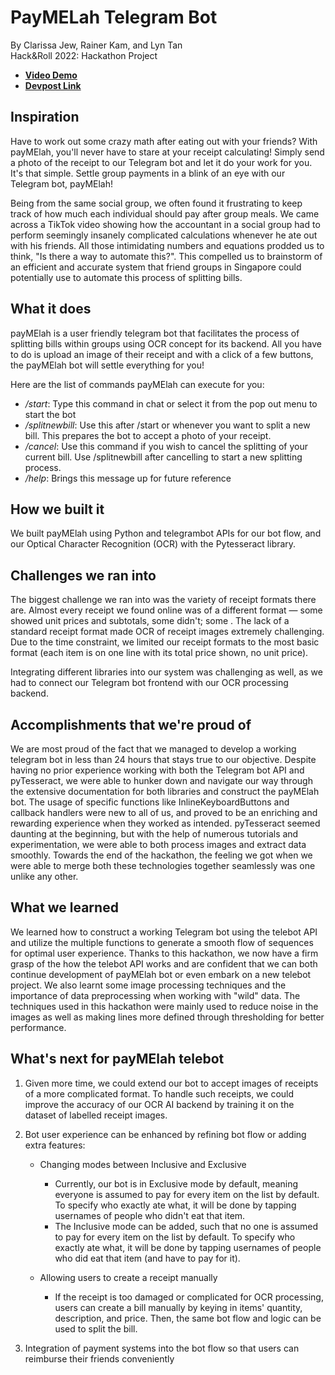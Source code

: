 PayMELah Telegram Bot
=====================
By Clarissa Jew, Rainer Kam, and Lyn Tan  
Hack&Roll 2022: Hackathon Project

* **[Video Demo](https://youtu.be/WijowPbr0JI)**
* **[Devpost Link](https://devpost.com/software/paymelah-telebot)**

## Inspiration
Have to work out some crazy math after eating out with your friends? With payMElah, you'll never have to stare at your receipt calculating! Simply send a photo of the receipt to our Telegram bot and let it do your work for you. It's that simple. Settle group payments in a blink of an eye with our Telegram bot, payMElah! 

Being from the same social group, we often found it frustrating to keep track of how much each individual should pay after group meals. We came across a TikTok video showing how the accountant in a social group had to perform seemingly insanely complicated calculations whenever he ate out with his friends. All those intimidating numbers and equations prodded us to think, "Is there a way to automate this?". This compelled us to brainstorm of an efficient and accurate system that friend groups in Singapore could potentially use to automate this process of splitting bills. 

## What it does
payMElah is  a user friendly telegram bot that facilitates the process of splitting bills within groups using OCR concept for its backend. All you have to do is upload an image of their receipt and with a click of a few buttons, the payMElah bot will settle everything for you! 

Here are the list of commands payMElah can execute for you:
- */start*: Type this command in chat or select it from the pop out menu to start the bot
- */splitnewbill*: Use this after /start or whenever you want to split a new bill. This prepares the bot to accept a photo of your receipt.
- */cancel*: Use this command if you wish to cancel the splitting of your current bill. Use /splitnewbill after cancelling to start a new splitting process.
- */help*: Brings this message up for future reference

## How we built it
We built payMElah using Python and telegrambot APIs for our bot flow, and our Optical Character Recognition (OCR) with the Pytesseract library.  

## Challenges we ran into
The biggest challenge we ran into was the variety of receipt formats there are. Almost every receipt we found online was of a different format — some showed unit prices and subtotals, some didn't; some . The lack of a standard receipt format made OCR of receipt images extremely challenging. Due to the time constraint, we limited our receipt formats to the most basic format (each item is on one line with its total price shown, no unit price).

Integrating different libraries into our system was challenging as well, as we had to connect our Telegram bot frontend with our OCR processing backend. 

## Accomplishments that we're proud of
We are most proud of the fact that we managed to develop a working telegram bot in less than 24 hours that stays true to our objective. Despite having no prior experience working with both the Telegram bot API and pyTesseract, we were able to hunker down and navigate our way through the extensive documentation for both libraries and construct the payMElah bot. The usage of specific functions like InlineKeyboardButtons and callback handlers were new to all of us, and proved to be an enriching and rewarding experience when they worked as intended. pyTesseract seemed daunting at the beginning, but with the help of numerous tutorials and experimentation, we were able to both process images and extract data smoothly. Towards the end of the hackathon, the feeling we got when we were able to merge both these technologies together seamlessly was one unlike any other.

## What we learned
We learned how to construct a working Telegram bot using the telebot API and utilize the multiple functions to generate a smooth flow of sequences for optimal user experience. Thanks to this hackathon, we now have a firm grasp of the how the telebot API works and are confident that we can both continue development of payMElah bot or even embark on a new telebot project. We also learnt some image processing techniques and the importance of data preprocessing when working with "wild" data. The techniques used in this hackathon were mainly used to reduce noise in the images as well as making lines more defined through thresholding for better performance.

## What's next for payMElah telebot
1. Given more time, we could extend our bot to accept images of receipts of a more complicated format. To handle such receipts, we could improve the accuracy of our OCR AI backend by training it on the dataset of labelled receipt images.
2. Bot user experience can be enhanced by refining bot flow or adding extra features:

    * Changing modes between Inclusive and Exclusive
        * Currently, our bot is in Exclusive mode by default, meaning everyone is assumed to pay for every item on the list by default. To specify who exactly ate what, it will be done by tapping usernames of people who didn't eat that item. 
        * The Inclusive mode can be added, such that no one is assumed to pay for every item on the list by default. To specify who exactly ate what, it will be done by tapping usernames of people who did eat that item (and have to pay for it).

    * Allowing users to create a receipt manually
        * If the receipt is too damaged or complicated for OCR processing, users can create a bill manually by keying in items' quantity, description, and price. Then, the same bot flow and logic can be used to split the bill.

3. Integration of payment systems into the bot flow so that users can reimburse their friends conveniently

